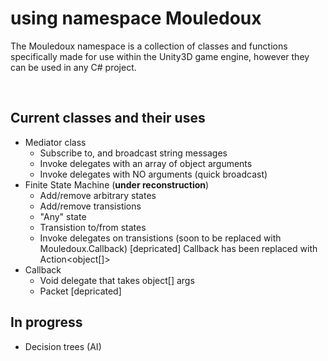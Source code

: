 # using namespace Mouledoux
The Mouledoux namespace is a collection of classes and functions specifically made for use within the Unity3D game engine, however they can be used in any C# project.

<br>

## Current classes and their uses
- Mediator class
  - Subscribe to, and broadcast string messages
  - Invoke delegates with an array of object arguments
  - Invoke delegates with NO arguments (quick broadcast)
- Finite State Machine (**under reconstruction**)
  - Add/remove arbitrary states
  - Add/remove transistions
  - "Any" state
  - Transistion to/from states 
  - Invoke delegates on transistions (soon to be replaced with Mouledoux.Callback)
  [depricated] Callback has been replaced with Action<object[]>
- Callback
  - Void delegate that takes object[] args
  - Packet [depricated]

## In progress
- Decision trees (AI)
